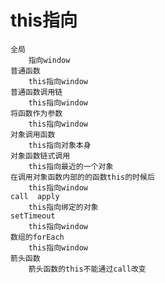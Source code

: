 # this指向
    全局
        指向window
    普通函数
        this指向window
    普通函数调用链
        this指向window
    将函数作为参数
        this指向window
    对象调用函数
        this指向对象本身
    对象函数链式调用
        this指向最近的一个对象
    在调用对象函数内部的的函数this的时候后 
        this指向window
    call  apply
        this指向绑定的对象
    setTimeout
        this指向window
    数组的forEach
        this指向window
    箭头函数
        箭头函数的this不能通过call改变
